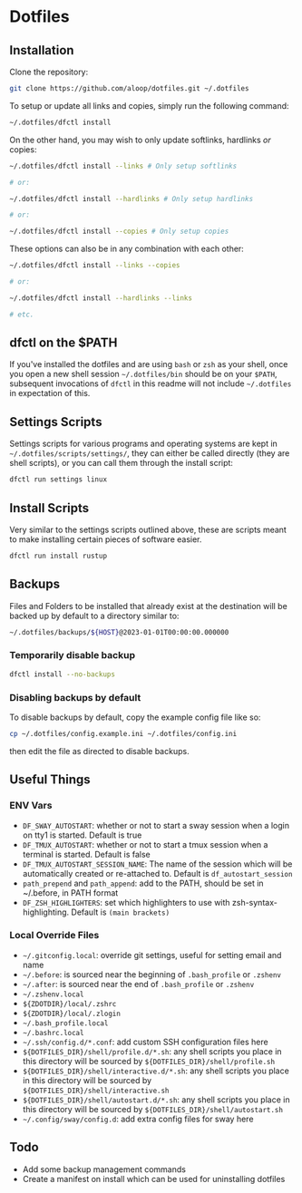 # Dotfiles

## Installation

Clone the repository:

```sh
git clone https://github.com/aloop/dotfiles.git ~/.dotfiles
```

To setup or update all links and copies, simply run the following command:

```sh
~/.dotfiles/dfctl install
```

On the other hand, you may wish to only update softlinks, hardlinks _or_ copies:

```sh
~/.dotfiles/dfctl install --links # Only setup softlinks

# or:

~/.dotfiles/dfctl install --hardlinks # Only setup hardlinks

# or:

~/.dotfiles/dfctl install --copies # Only setup copies
```

These options can also be in any combination with each other:

```sh
~/.dotfiles/dfctl install --links --copies

# or:

~/.dotfiles/dfctl install --hardlinks --links

# etc.
```

## dfctl on the $PATH

If you've installed the dotfiles and are using `bash` or `zsh` as your shell,
once you open a new shell session `~/.dotfiles/bin` should be on your `$PATH`,
subsequent invocations of `dfctl` in this readme will not include `~/.dotfiles`
in expectation of this.

## Settings Scripts

Settings scripts for various programs and operating systems are kept in `~/.dotfiles/scripts/settings/`,
they can either be called directly (they are shell scripts), or you can call
them through the install script:

```sh
dfctl run settings linux
```

## Install Scripts

Very similar to the settings scripts outlined above, these are scripts meant to
make installing certain pieces of software easier.

```sh
dfctl run install rustup
```

## Backups

Files and Folders to be installed that already exist at the destination
will be backed up by default to a directory similar to:

```sh
~/.dotfiles/backups/${HOST}@2023-01-01T00:00:00.000000
```

### Temporarily disable backup

```sh
dfctl install --no-backups
```

### Disabling backups by default

To disable backups by default, copy the example config file like so:

```sh
cp ~/.dotfiles/config.example.ini ~/.dotfiles/config.ini
```

then edit the file as directed to disable backups.

## Useful Things

### ENV Vars

-   `DF_SWAY_AUTOSTART`: whether or not to start a sway session when a login on tty1 is started. Default is true
-   `DF_TMUX_AUTOSTART`: whether or not to start a tmux session when a terminal is started. Default is false
-   `DF_TMUX_AUTOSTART_SESSION_NAME`: The name of the session which will be automatically created or re-attached to. Default is `df_autostart_session`
-   `path_prepend` and `path_append`: add to the PATH, should be set in ~/.before, in PATH format
-   `DF_ZSH_HIGHLIGHTERS`: set which highlighters to use with zsh-syntax-highlighting. Default is `(main brackets)`

### Local Override Files

-   `~/.gitconfig.local`: override git settings, useful for setting email and name
-   `~/.before`: is sourced near the beginning of `.bash_profile` or `.zshenv`
-   `~/.after`: is sourced near the end of `.bash_profile` or `.zshenv`
-   `~/.zshenv.local`
-   `${ZDOTDIR}/local/.zshrc`
-   `${ZDOTDIR}/local/.zlogin`
-   `~/.bash_profile.local`
-   `~/.bashrc.local`
-   `~/.ssh/config.d/*.conf`: add custom SSH configuration files here
-   `${DOTFILES_DIR}/shell/profile.d/*.sh`: any shell scripts you place in this directory will be sourced by `${DOTFILES_DIR}/shell/profile.sh`
-   `${DOTFILES_DIR}/shell/interactive.d/*.sh`: any shell scripts you place in this directory will be sourced by `${DOTFILES_DIR}/shell/interactive.sh`
-   `${DOTFILES_DIR}/shell/autostart.d/*.sh`: any shell scripts you place in this directory will be sourced by `${DOTFILES_DIR}/shell/autostart.sh`
-   `~/.config/sway/config.d`: add extra config files for sway here

## Todo

-   Add some backup management commands
-   Create a manifest on install which can be used for uninstalling dotfiles
